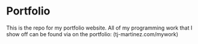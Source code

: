 # Portfolio

This is the repo for my portfolio website. All of my programming work that I show off can be found via on the portfolio: (tj-martinez.com/mywork)
